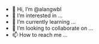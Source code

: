 - 👋 Hi, I’m @alangwbl
- 👀 I’m interested in ...
- 🌱 I’m currently learning ...
- 💞️ I’m looking to collaborate on ...
- 📫 How to reach me ...

<!---
alangwbl/alangwbl is a ✨ special ✨ repository because its `README.md` (this file) appears on your GitHub profile.
You can click the Preview link to take a look at your changes.
--->
